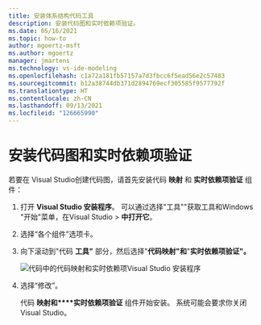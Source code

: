 ```yaml
---
title: 安装体系结构代码工具
description: 安装代码图和实时依赖项验证。
ms.date: 05/16/2021
ms.topic: how-to
author: mgoertz-msft
ms.author: mgoertz
manager: jmartens
ms.technology: vs-ide-modeling
ms.openlocfilehash: c1a72a181fb57157a7d3fbcc6f5ead56e2c57483
ms.sourcegitcommit: b12a38744db371d2894769ecf305585f9577792f
ms.translationtype: HT
ms.contentlocale: zh-CN
ms.lasthandoff: 09/13/2021
ms.locfileid: "126665990"
---
```

# <a name="install-code-map-and-live-dependency-validation"></a>安装代码图和实时依赖项验证

若要在 Visual Studio创建代码图，请首先安装代码 **映射** 和 **实时依赖项验证** 组件：

1. 打开 **Visual Studio 安装程序**。 可以通过选择"工具""获取工具和Windows "开始"菜单，在Visual Studio  >  **中打开它**。

1. 选择“各个组件”选项卡。

1. 向下滚动到"代码 **工具"** 部分，然后选择"**代码映射"和**"**实时依赖项验证"。**

   ![代码中的代码映射和实时依赖项Visual Studio 安装程序](media/modeling-components.png)

1. 选择“修改”。

   代码 **映射和****实时依赖项验证** 组件开始安装。 系统可能会要求你关闭Visual Studio。